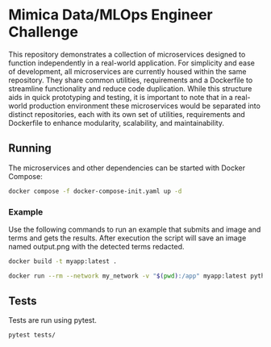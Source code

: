 # Mimica Data/MLOps Engineer Challenge

This repository demonstrates a collection of microservices designed to function independently
in a real-world application. For simplicity and ease of development, all microservices
are currently housed within the same repository. They share common utilities, requirements
and a Dockerfile to streamline functionality and reduce code duplication.
While this structure aids in quick prototyping and testing, it is important to note that
in a real-world production environment these microservices would be separated into
distinct repositories, each with its own set of utilities, requirements and Dockerfile to
enhance modularity, scalability, and maintainability.

## Running

The microservices and other dependencies can be started with Docker Compose:

```bash
docker compose -f docker-compose-init.yaml up -d
```

### Example

Use the following commands to run an example that submits and image and terms and gets the results.
After execution the script will save an image named output.png with the detected terms
redacted.

```bash
docker build -t myapp:latest .

docker run --rm --network my_network -v "$(pwd):/app" myapp:latest python -m scripts.pipeline_example

```
## Tests

Tests are run using pytest.

```bash
pytest tests/
```
